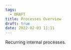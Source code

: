 ```yaml
---
tags:
  - DRAFT
title: Processes Overview
draft: true
date: 2022-02-03 11:11
---
```

Recurring internal processes.